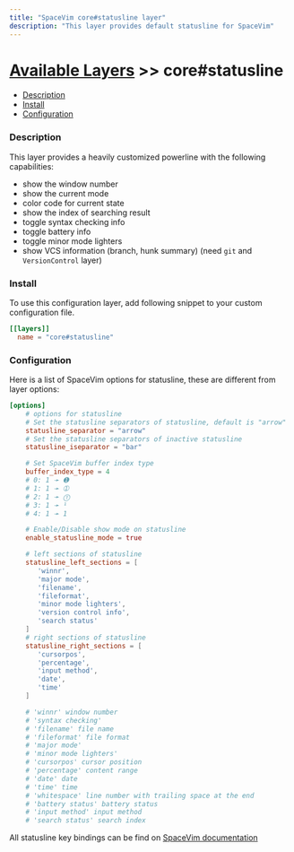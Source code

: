 ```yaml
---
title: "SpaceVim core#statusline layer"
description: "This layer provides default statusline for SpaceVim"
---
```


# [Available Layers](../) >> core#statusline

<!-- vim-markdown-toc GFM -->

- [Description](#description)
- [Install](#install)
- [Configuration](#configuration)

<!-- vim-markdown-toc -->

### Description

This layer provides a heavily customized powerline with the following capabilities:

- show the window number
- show the current mode
- color code for current state
- show the index of searching result
- toggle syntax checking info
- toggle battery info
- toggle minor mode lighters
- show VCS information (branch, hunk summary) (need `git` and `VersionControl` layer)

### Install

To use this configuration layer, add following snippet to your custom configuration file.

```toml
[[layers]]
  name = "core#statusline"
```

### Configuration

Here is a list of SpaceVim options for statusline, these are different from layer options:

```toml
[options]
    # options for statusline
    # Set the statusline separators of statusline, default is "arrow"
    statusline_separator = "arrow"
    # Set the statusline separators of inactive statusline
    statusline_iseparator = "bar"

    # Set SpaceVim buffer index type
    buffer_index_type = 4
    # 0: 1 ➛ ➊
    # 1: 1 ➛ ➀
    # 2: 1 ➛ ⓵
    # 3: 1 ➛ ¹
    # 4: 1 ➛ 1

    # Enable/Disable show mode on statusline
    enable_statusline_mode = true

    # left sections of statusline
    statusline_left_sections = [
       'winnr',
       'major mode',
       'filename',
       'fileformat',
       'minor mode lighters',
       'version control info',
       'search status'
    ]
    # right sections of statusline
    statusline_right_sections = [
       'cursorpos',
       'percentage',
       'input method',
       'date',
       'time'
    ]

    # 'winnr' window number
    # 'syntax checking'
    # 'filename' file name
    # 'fileformat' file format
    # 'major mode'
    # 'minor mode lighters'
    # 'cursorpos' cursor position
    # 'percentage' content range
    # 'date' date
    # 'time' time
    # 'whitespace' line number with trailing space at the end
    # 'battery status' battery status
    # 'input method' input method
    # 'search status' search index
```

All statusline key bindings can be find on [SpaceVim documentation](../../../documentation/#statusline)
